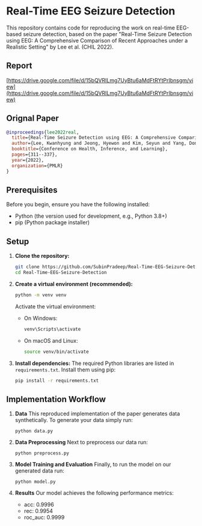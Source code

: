 # Real-Time EEG Seizure Detection

This repository contains code for reproducing the work on real-time EEG-based seizure detection, based on the paper "Real-Time Seizure Detection using EEG: A Comprehensive Comparison of Recent Approaches under a Realistic Setting" by Lee et al. (CHIL 2022).

## Report
[https://drive.google.com/file/d/15bQVRILmg7UyBtu6aMdFtRYtPrIbnsgm/view](https://drive.google.com/file/d/15bQVRILmg7UyBtu6aMdFtRYtPrIbnsgm/view)

## Orignal Paper
```bibtex
@inproceedings{lee2022real,
  title={Real-Time Seizure Detection using EEG: A Comprehensive Comparison of Recent Approaches under a Realistic Setting},
  author={Lee, Kwanhyung and Jeong, Hyewon and Kim, Seyun and Yang, Donghwa and Kang, Hoon-Chul and Choi, Edward},
  booktitle={Conference on Health, Inference, and Learning},
  pages={311--337},
  year={2022},
  organization={PMLR}
}
```

## Prerequisites

Before you begin, ensure you have the following installed:
* Python (the version used for development, e.g., Python 3.8+)
* pip (Python package installer)

## Setup

1.  **Clone the repository:**
    ```bash
    git clone https://github.com/SubinPradeep/Real-Time-EEG-Seizure-Detection.git
    cd Real-Time-EEG-Seizure-Detection
    ```

2.  **Create a virtual environment (recommended):**
    ```bash
    python -m venv venv
    ```
    Activate the virtual environment:
    * On Windows:
        ```bash
        venv\Scripts\activate
        ```
    * On macOS and Linux:
        ```bash
        source venv/bin/activate
        ```

3.  **Install dependencies:**
    The required Python libraries are listed in `requirements.txt`. Install them using pip:
    ```bash
    pip install -r requirements.txt
    ```

## Implementation Workflow

1. **Data**
    This reproduced implementation of the paper generates data synthetically. To generate your data simply run:
    ```
    python data.py
    ```

2. **Data Preprocessing**
    Next to preprocess our data run:
    ```
    python preprocess.py
    ```

3. **Model Training and Evaluation**
    Finally, to run the model on our generated data run:
    ```
    python model.py
    ```
4. **Results**
    Our model achieves the following performance metrics:
    - acc: 0.9996
    - rec: 0.9954
    - roc_auc: 0.9999